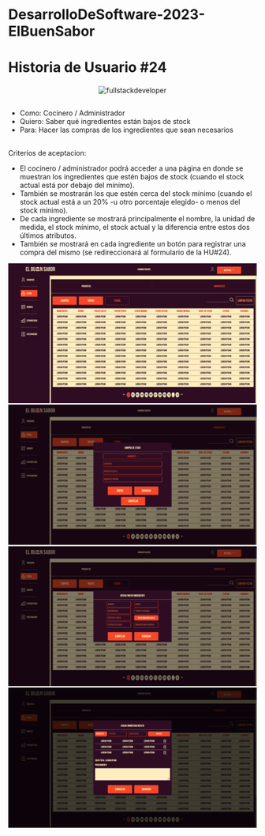 # DesarrolloDeSoftware-2023-ElBuenSabor
# Historia de Usuario #24
  
<p align="center">
    <img
    src="https://media.giphy.com/media/scZPhLqaVOM1qG4lT9/giphy.gif"
    alt="fullstackdeveloper"
    width="300px"
    height="300px"
    align="center"
/>
</p>

## 

* Como: Cocinero / Administrador
* Quiero: Saber qué ingredientes están bajos de stock
* Para: Hacer las compras de los ingredientes que sean necesarios

##

Criterios de aceptacion:
*	El cocinero / administrador podrá acceder a una página en donde se muestran los ingredientes que estén bajos de stock (cuando el stock actual está por debajo del mínimo).
*	También se mostrarán los que estén cerca del stock mínimo (cuando el stock actual está a un 20% -u otro porcentaje elegido- o menos del stock mínimo).
*	De cada ingrediente se mostrará principalmente el nombre, la unidad de medida, el stock mínimo, el stock actual y la diferencia entre estos dos últimos atributos.
*	También se mostrará en cada ingrediente un botón para registrar una compra del mismo (se redireccionará al formulario de la HU#24).




![image](https://github.com/DarioLopez18/DesarrolloDeSoftware-2023-ElBuenSabor/blob/HU23adm/HU23ADM.png)
![image](https://github.com/DarioLopez18/DesarrolloDeSoftware-2023-ElBuenSabor/blob/HU23adm/HU23.1ADM.png)
![image](https://github.com/DarioLopez18/DesarrolloDeSoftware-2023-ElBuenSabor/blob/HU23adm/HU23.2ADM.png)
![image](https://github.com/DarioLopez18/DesarrolloDeSoftware-2023-ElBuenSabor/blob/HU23adm/HU23.3ADM.png)
